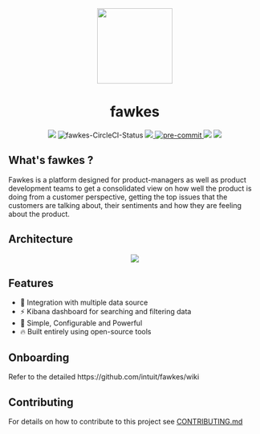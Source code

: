 <div align="center">
    <img src=".github/Fawkes.svg" height="150"/>
    <h1>fawkes</h1>
    <img src="https://img.shields.io/github/v/release/intuit/fawkes" />
    <img src="https://circleci.com/gh/intuit/fawkes.svg?style=svg" alt="fawkes-CircleCI-Status"/>
    <a href="https://codecov.io/gh/intuit/fawkes">
        <img src="https://codecov.io/gh/intuit/fawkes/branch/master/graph/badge.svg" />
    </a>
    <a href="https://github.com/pre-commit/pre-commit">
        <img src="https://img.shields.io/badge/pre--commit-enabled-brightgreen?logo=pre-commit&logoColor=white" alt="pre-commit" style="max-width:100%;">
    </a>
    <img src="https://img.shields.io/badge/python-3.7-blue" />
    <img src="https://img.shields.io/badge/contributions-welcome-orange" />
</div>
<h2>What's fawkes ?</h2>
<p>
    Fawkes is a platform designed for product-managers as well as product development teams to get a consolidated view on how well the product is doing from a customer perspective, getting the top issues that the customers are talking about, their sentiments and how they are feeling about the product.
</p>
<h2>Architecture</h2>
<div align="center">
    <img src=".github/Fawkes-Architecture.svg"/>
</div>
<h2>Features</h2>
<ul>
    <li>🚀 Integration with multiple data source</li>
    <li>⚡️ Kibana dashboard for searching and filtering data</li>
    <li>💎 Simple, Configurable and Powerful</li>
    <li>🔥 Built entirely using open-source tools</li>
</ul>
<h2>Onboarding</h2>
Refer to the detailed https://github.com/intuit/fawkes/wiki
<h2>Contributing</h2>
For details on how to contribute to this project see <a href=".github/CONTRIBUTING.md">CONTRIBUTING.md</a>

